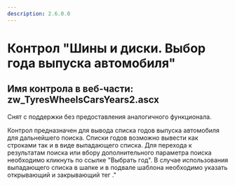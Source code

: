 ```yaml
---
description: 2.6.0.0
---
```


# Контрол "Шины и диски. Выбор года выпуска автомобиля"

## Имя контрола в веб-части: zw\_TyresWheelsCarsYears2.ascx

Снят с поддержки без предоставления аналогичного функционала.

Контрол предназначен для вывода списка годов выпуска автомобиля для дальнейшего поиска. Списки годов возможно вывести как строками так и в виде выпадающего списка. Для перехода к результатам поиска или вбору дополнительного параметра поиска необходимо кликнуть по ссылке "Выбрать год". В случае использования выпадающего списка в шапке и в подвале шаблона необходимо указать открывающий и закрывающий тег ."

